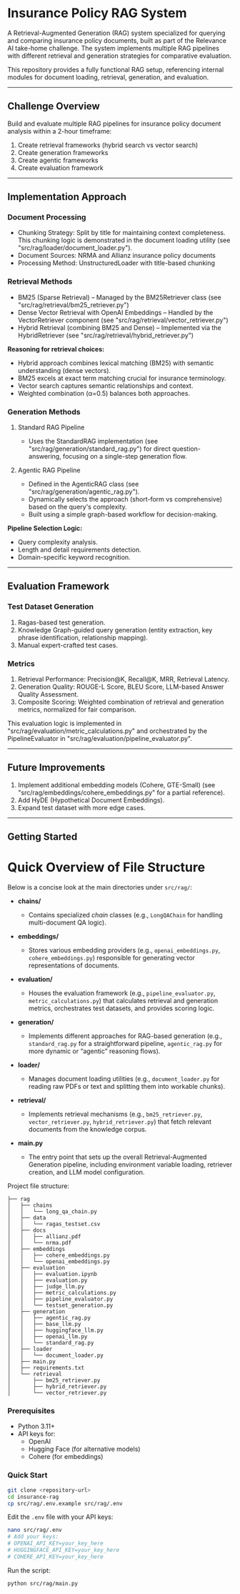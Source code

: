 # Insurance Policy RAG System

A Retrieval-Augmented Generation (RAG) system specialized for querying and comparing insurance policy documents, built as part of the Relevance AI take-home challenge. The system implements multiple RAG pipelines with different retrieval and generation strategies for comparative evaluation.

This repository provides a fully functional RAG setup, referencing internal modules for document loading, retrieval, generation, and evaluation.

---

## Challenge Overview
Build and evaluate multiple RAG pipelines for insurance policy document analysis within a 2-hour timeframe:
1. Create retrieval frameworks (hybrid search vs vector search)
2. Create generation frameworks
3. Create agentic frameworks
4. Create evaluation framework

---

## Implementation Approach

### Document Processing
- Chunking Strategy: Split by title for maintaining context completeness. This chunking logic is demonstrated in the document loading utility (see "src/rag/loader/document_loader.py").
- Document Sources: NRMA and Allianz insurance policy documents
- Processing Method: UnstructuredLoader with title-based chunking

### Retrieval Methods
- BM25 (Sparse Retrieval) – Managed by the BM25Retriever class (see "src/rag/retrieval/bm25_retriever.py")
- Dense Vector Retrieval with OpenAI Embeddings – Handled by the VectorRetriever component (see "src/rag/retrieval/vector_retriever.py")
- Hybrid Retrieval (combining BM25 and Dense) – Implemented via the HybridRetriever (see "src/rag/retrieval/hybrid_retriever.py")

**Reasoning for retrieval choices:**
- Hybrid approach combines lexical matching (BM25) with semantic understanding (dense vectors).
- BM25 excels at exact term matching crucial for insurance terminology.
- Vector search captures semantic relationships and context.
- Weighted combination (α=0.5) balances both approaches.

### Generation Methods
1. Standard RAG Pipeline
   - Uses the StandardRAG implementation (see "src/rag/generation/standard_rag.py") for direct question-answering, focusing on a single-step generation flow.

2. Agentic RAG Pipeline
   - Defined in the AgenticRAG class (see "src/rag/generation/agentic_rag.py").
   - Dynamically selects the approach (short-form vs comprehensive) based on the query's complexity.
   - Built using a simple graph-based workflow for decision-making.

**Pipeline Selection Logic:**
- Query complexity analysis.
- Length and detail requirements detection.
- Domain-specific keyword recognition.

---

## Evaluation Framework

### Test Dataset Generation
1. Ragas-based test generation.  
2. Knowledge Graph-guided query generation (entity extraction, key phrase identification, relationship mapping).  
3. Manual expert-crafted test cases.

### Metrics
1. Retrieval Performance: Precision@K, Recall@K, MRR, Retrieval Latency.
2. Generation Quality: ROUGE-L Score, BLEU Score, LLM-based Answer Quality Assessment.  
3. Composite Scoring: Weighted combination of retrieval and generation metrics, normalized for fair comparison.

This evaluation logic is implemented in "src/rag/evaluation/metric_calculations.py" and orchestrated by the PipelineEvaluator in "src/rag/evaluation/pipeline_evaluator.py".

---

## Future Improvements
1. Implement additional embedding models (Cohere, GTE-Small) (see "src/rag/embeddings/cohere_embeddings.py" for a partial reference).  
2. Add HyDE (Hypothetical Document Embeddings).  
3. Expand test dataset with more edge cases.

---

## Getting Started
# Quick Overview of File Structure

Below is a concise look at the main directories under `src/rag/`:

- **chains/**  
  - Contains specialized *chain* classes (e.g., `LongQAChain` for handling multi-document QA logic).

- **embeddings/**  
  - Stores various embedding providers (e.g., `openai_embeddings.py`, `cohere_embeddings.py`) responsible for generating vector representations of documents.

- **evaluation/**  
  - Houses the evaluation framework (e.g., `pipeline_evaluator.py`, `metric_calculations.py`) that calculates retrieval and generation metrics, orchestrates test datasets, and provides scoring logic.

- **generation/**  
  - Implements different approaches for RAG-based generation (e.g., `standard_rag.py` for a straightforward pipeline, `agentic_rag.py` for more dynamic or “agentic” reasoning flows).

- **loader/**  
  - Manages document loading utilities (e.g., `document_loader.py` for reading raw PDFs or text and splitting them into workable chunks).

- **retrieval/**  
  - Implements retrieval mechanisms (e.g., `bm25_retriever.py`, `vector_retriever.py`, `hybrid_retriever.py`) that fetch relevant documents from the knowledge corpus.

- **main.py**  
  - The entry point that sets up the overall Retrieval-Augmented Generation pipeline, including environment variable loading, retriever creation, and LLM model configuration.

Project file structure:
```
├── rag
│   ├── chains
│   │   └── long_qa_chain.py
│   ├── data
│   │   └── ragas_testset.csv
│   ├── docs
│   │   ├── allianz.pdf
│   │   └── nrma.pdf
│   ├── embeddings
│   │   ├── cohere_embeddings.py
│   │   └── openai_embeddings.py
│   ├── evaluation
│   │   ├── evaluation.ipynb
│   │   ├── evaluation.py
│   │   ├── judge_llm.py
│   │   ├── metric_calculations.py
│   │   ├── pipeline_evaluator.py
│   │   └── testset_generation.py
│   ├── generation
│   │   ├── agentic_rag.py
│   │   ├── base_llm.py
│   │   ├── huggingface_llm.py
│   │   ├── openai_llm.py
│   │   └── standard_rag.py
│   ├── loader
│   │   └── document_loader.py
│   ├── main.py
│   ├── requirements.txt
│   └── retrieval
│       ├── bm25_retriever.py
│       ├── hybrid_retriever.py
│       └── vector_retriever.py
```

### Prerequisites
- Python 3.11+
- API keys for:
  - OpenAI
  - Hugging Face (for alternative models)
  - Cohere (for embeddings)

### Quick Start
```bash
git clone <repository-url>
cd insurance-rag
cp src/rag/.env.example src/rag/.env
```

Edit the `.env` file with your API keys:
```bash
nano src/rag/.env
# Add your keys:
# OPENAI_API_KEY=your_key_here
# HUGGINGFACE_API_KEY=your_key_here
# COHERE_API_KEY=your_key_here
```

Run the script: 
```bash
python src/rag/main.py
```




